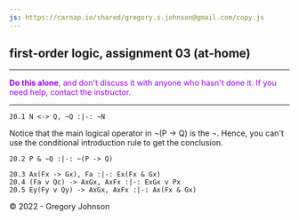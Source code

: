 ```yaml
---
js: https://carnap.io/shared/gregory.s.johnson@gmail.com/copy.js
--- 
```


## first-order logic, assignment 03 (at-home)

---

<font color="#9900FF">**Do this alone**, and don't discuss it with anyone who hasn't done it. If you need help, contact the instructor.</font>

---

~~~{.ProofChecker .JohnsonSL options="fonts tabindent render" guides="fitch" points="20" late-credit="17"}
20.1 N <-> Q, ~Q :|-: ~N
~~~

Notice that the main logical operator in &not;(P &rarr; Q) is the &not;. Hence, you can't use the conditional introduction rule to get the conclusion. 

~~~{.ProofChecker .JohnsonSL options="fonts tabindent render" guides="fitch" points="20" late-credit="17"}
20.2 P & ~Q :|-: ~(P -> Q)
~~~


~~~{.ProofChecker .ForallxQLPlus options="fonts tabindent render" guides="fitch" points="20" late-credit="17"}
20.3 Ax(Fx -> Gx), Fa :|-: Ex(Fx & Gx)
20.4 (Fa v Qc) -> AxGx, AxFx :|-: ExGx v Px
20.5 Ey(Fy v Qy) -> AxGx, AxFx :|-: Ax(Fx & Gx)
~~~ 

<p>&copy; 2022 - <script>document.write(new Date().getFullYear())</script> Gregory Johnson</p>